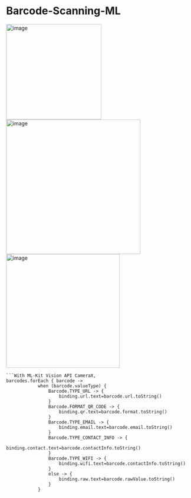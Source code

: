 # Barcode-Scanning-ML

 <img width="258" alt="image" src="https://github.com/karun02525/Barcode-Scanning-ML/assets/36824081/5c598972-5066-4d7b-9ef7-3291634f88be">
                <img width="364" alt="image" src="https://github.com/karun02525/Barcode-Scanning-ML/assets/36824081/82a3ae85-769b-4e30-a642-9eeb540ccfc4">
                <img width="308" alt="image" src="https://github.com/karun02525/Barcode-Scanning-ML/assets/36824081/4fa64f7d-f819-4a8b-9cc4-1c6bdfefd961">

    ```With ML-Kit Vision API CameraX,
    barcodes.forEach { barcode ->
                when (barcode.valueType) {
                    Barcode.TYPE_URL -> {
                        binding.url.text=barcode.url.toString()
                    }
                    Barcode.FORMAT_QR_CODE -> {
                        binding.qr.text=barcode.format.toString()
                    }
                    Barcode.TYPE_EMAIL -> {
                        binding.email.text=barcode.email.toString()
                    }
                    Barcode.TYPE_CONTACT_INFO -> {
                        binding.contact.text=barcode.contactInfo.toString()
                    }
                    Barcode.TYPE_WIFI -> {
                        binding.wifi.text=barcode.contactInfo.toString()
                    }
                    else -> {
                        binding.raw.text=barcode.rawValue.toString()
                    }
                }

               



    
